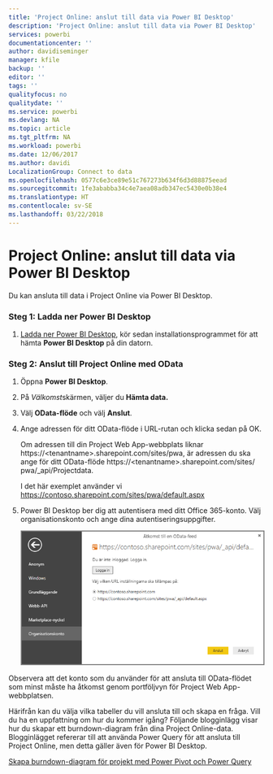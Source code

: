 ```yaml
---
title: 'Project Online: anslut till data via Power BI Desktop'
description: 'Project Online: anslut till data via Power BI Desktop'
services: powerbi
documentationcenter: ''
author: davidiseminger
manager: kfile
backup: ''
editor: ''
tags: ''
qualityfocus: no
qualitydate: ''
ms.service: powerbi
ms.devlang: NA
ms.topic: article
ms.tgt_pltfrm: NA
ms.workload: powerbi
ms.date: 12/06/2017
ms.author: davidi
LocalizationGroup: Connect to data
ms.openlocfilehash: 0577c6e3ce89e51c767273b634f6d3d88875eead
ms.sourcegitcommit: 1fe3ababba34c4e7aea08adb347ec5430e0b38e4
ms.translationtype: HT
ms.contentlocale: sv-SE
ms.lasthandoff: 03/22/2018
---
```

# <a name="project-online-connect-to-data-through-power-bi-desktop"></a>Project Online: anslut till data via Power BI Desktop
Du kan ansluta till data i Project Online via Power BI Desktop.

### <a name="step-1-download-power-bi-desktop"></a>Steg 1: Ladda ner Power BI Desktop
1. [Ladda ner Power BI Desktop](http://go.microsoft.com/fwlink/?LinkID=521662), kör sedan installationsprogrammet för att hämta **Power BI Desktop** på din datorn.

### <a name="step-2-connect-to-project-online-with-odata"></a>Steg 2: Anslut till Project Online med OData
1. Öppna **Power BI Desktop**.
2. På *Välkomst*skärmen, väljer du **Hämta data.**
3. Välj **OData-flöde** och välj **Anslut**.
4. Ange adressen för ditt OData-flöde i URL-rutan och klicka sedan på OK.
   
   Om adressen till din Project Web App-webbplats liknar https://\<tenantname\>.sharepoint.com/sites/pwa, är adressen du ska ange för ditt OData-flöde https://\<tenantname\>.sharepoint.com/sites/ pwa/\_api/Projectdata.
   
   I det här exemplet använder vi https://contoso.sharepoint.com/sites/pwa/default.aspx
5. Power BI Desktop ber dig att autentisera med ditt Office 365-konto. Välj organisationskonto och ange dina autentiseringsuppgifter.
   
   ![](media/desktop-project-online-connect-to-data/image.png)

Observera att det konto som du använder för att ansluta till OData-flödet som minst måste ha åtkomst genom portföljvyn för Project Web App-webbplatsen. 

Härifrån kan du välja vilka tabeller du vill ansluta till och skapa en fråga.  Vill du ha en uppfattning om hur du kommer igång?  Följande blogginlägg visar hur du skapar ett burndown-diagram från dina Project Online-data.  Blogginlägget refererar till att använda Power Query för att ansluta till Project Online, men detta gäller även för Power BI Desktop.

[Skapa burndown-diagram för projekt med Power Pivot och Power Query](http://blogs.office.com/2014/03/24/creating-burndown-charts-for-project-using-power-pivot-and-power-query/)

